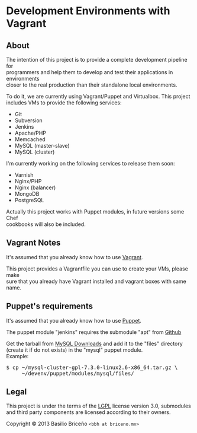 Development Environments with Vagrant
=====================================

About
-----
The intention of this project is to provide a complete development pipeline for  
programmers and help them to develop and test their applications in environments  
closer to the real production than their standalone local environments.

To do it, we are currently using Vagrant/Puppet and Virtualbox. This project  
includes VMs to provide the following services:

* Git
* Subversion
* Jenkins
* Apache/PHP
* Memcached
* MySQL (master-slave)
* MySQL (cluster)

I'm currently working on the following services to release them soon:

* Varnish
* Nginx/PHP
* Nginx (balancer)
* MongoDB
* PostgreSQL

Actually this project works with Puppet modules, in future versions some Chef  
cookbooks will also be included.

Vagrant Notes
-------------
It's assumed that you already know how to use [Vagrant][1].

This project provides a Vagrantfile you can use to create your VMs, please make  
sure that you already have Vagrant installed and vagrant boxes with same name.

Puppet's requirements
---------------------
It's assumed that you already know how to use [Puppet][2].

The puppet module "jenkins" requires the submodule "apt" from [Github][3]

Get the tarball from [MySQL Downloads][4] and add it to the "files" directory  
(create it if do not exists) in the "mysql" puppet module.  
Example:
<pre>
$ cp ~/mysql-cluster-gpl-7.3.0-linux2.6-x86_64.tar.gz \
     ~/devenv/puppet/modules/mysql/files/</pre>

Legal
-----
This project is under the terms of the [LGPL][5] license version 3.0, submodules  
and third party components are licensed according to their owners.

Copyright &copy; 2013 Basilio Briceño `<bbh at briceno.mx>`

[1]: http://docs.vagrantup.com/v1/docs/ "Vagrant documentation"
[2]: http://docs.puppetlabs.com/puppet/ "Puppet documentation"
[3]: https://github.com/camptocamp/puppet-apt "Camptocamp's github repository"
[4]: http://www.mysql.com/downloads/cluster/ "MySQL Cluster download"
[5]: http://www.gnu.org/copyleft/lesser.html "GNU Lesser General Public License"
